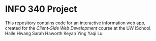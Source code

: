 # INFO 340 Project

This repository contains code for an interactive information web app, created for the _Client-Side Web Development_ course at the UW iSchool.
Halle Hwang
Sarah Haworth
Keyan Ying
Yaqi Lu